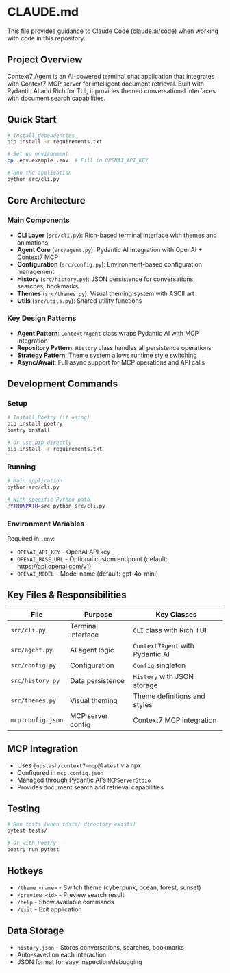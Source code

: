# CLAUDE.md

This file provides guidance to Claude Code (claude.ai/code) when working with code in this repository.

## Project Overview
Context7 Agent is an AI-powered terminal chat application that integrates with Context7 MCP server for intelligent document retrieval. Built with Pydantic AI and Rich for TUI, it provides themed conversational interfaces with document search capabilities.

## Quick Start
```bash
# Install dependencies
pip install -r requirements.txt

# Set up environment
cp .env.example .env  # Fill in OPENAI_API_KEY

# Run the application
python src/cli.py
```

## Core Architecture

### Main Components
- **CLI Layer** (`src/cli.py`): Rich-based terminal interface with themes and animations
- **Agent Core** (`src/agent.py`): Pydantic AI integration with OpenAI + Context7 MCP
- **Configuration** (`src/config.py`): Environment-based configuration management
- **History** (`src/history.py`): JSON persistence for conversations, searches, bookmarks
- **Themes** (`src/themes.py`): Visual theming system with ASCII art
- **Utils** (`src/utils.py`): Shared utility functions

### Key Design Patterns
- **Agent Pattern**: `Context7Agent` class wraps Pydantic AI with MCP integration
- **Repository Pattern**: `History` class handles all persistence operations
- **Strategy Pattern**: Theme system allows runtime style switching
- **Async/Await**: Full async support for MCP operations and API calls

## Development Commands

### Setup
```bash
# Install Poetry (if using)
pip install poetry
poetry install

# Or use pip directly
pip install -r requirements.txt
```

### Running
```bash
# Main application
python src/cli.py

# With specific Python path
PYTHONPATH=src python src/cli.py
```

### Environment Variables
Required in `.env`:
- `OPENAI_API_KEY` - OpenAI API key
- `OPENAI_BASE_URL` - Optional custom endpoint (default: https://api.openai.com/v1)
- `OPENAI_MODEL` - Model name (default: gpt-4o-mini)

## Key Files & Responsibilities

| File | Purpose | Key Classes |
|------|---------|-------------|
| `src/cli.py` | Terminal interface | `CLI` class with Rich TUI |
| `src/agent.py` | AI agent logic | `Context7Agent` with Pydantic AI |
| `src/config.py` | Configuration | `Config` singleton |
| `src/history.py` | Data persistence | `History` with JSON storage |
| `src/themes.py` | Visual theming | Theme definitions and styles |
| `mcp.config.json` | MCP server config | Context7 MCP integration |

## MCP Integration
- Uses `@upstash/context7-mcp@latest` via npx
- Configured in `mcp.config.json`
- Managed through Pydantic AI's `MCPServerStdio`
- Provides document search and retrieval capabilities

## Testing
```bash
# Run tests (when tests/ directory exists)
pytest tests/

# Or with Poetry
poetry run pytest
```

## Hotkeys
- `/theme <name>` - Switch theme (cyberpunk, ocean, forest, sunset)
- `/preview <id>` - Preview search result
- `/help` - Show available commands
- `/exit` - Exit application

## Data Storage
- `history.json` - Stores conversations, searches, bookmarks
- Auto-saved on each interaction
- JSON format for easy inspection/debugging